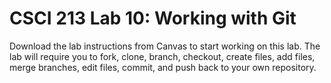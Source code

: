 # CSCI 213 Lab 10: Working with Git
Download the lab instructions from Canvas to start working on this lab. The lab will require you to fork, clone, branch, checkout, create files, add files, merge branches, edit files, commit, and push back to your own repository.
